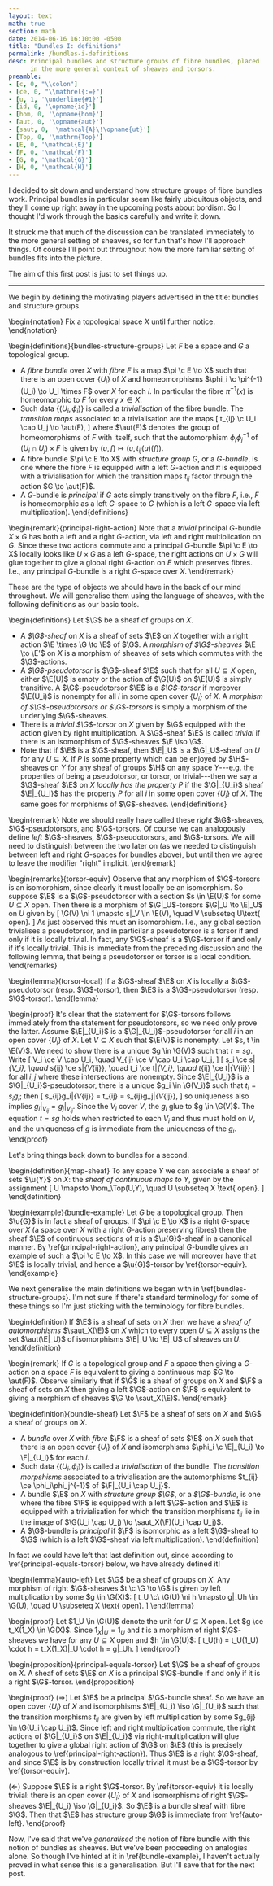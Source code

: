```yaml
---
layout: text
math: true
section: math
date: 2014-06-16 16:10:00 -0500
title: "Bundles I: definitions"
permalink: /bundles-i-definitions
desc: Principal bundles and structure groups of fibre bundles, placed
      in the more general context of sheaves and torsors.
preamble:
- [c, 0, "\\colon"]
- [ce, 0, "\\mathrel{:=}"]
- [u, 1, '\underline{#1}']
- [id, 0, '\opname{id}']
- [hom, 0, '\opname{hom}']
- [aut, 0, '\opname{aut}']
- [saut, 0, '\mathcal{A}\!\opname{ut}']
- [Top, 0, '\mathrm{Top}']
- [E, 0, '\mathcal{E}']
- [F, 0, '\mathcal{F}']
- [G, 0, '\mathcal{G}']
- [H, 0, '\mathcal{H}']
---
```


I decided to sit down and understand how structure groups of fibre
bundles work. Principal bundles in particular seem like fairly
ubiquitous objects, and they'll come up right away in the upcoming
posts about bordism. So I thought I'd work through the basics
carefully and write it down.

It struck me that much of the discussion can be translated immediately
to the more general setting of sheaves, so for fun that's how I'll
approach things. Of course I'll point out throughout how the more
familiar setting of bundles fits into the picture.

The aim of this first post is just to set things up.

----------------------------------------------------------------------

We begin by defining the motivating players advertised in the title:
bundles and structure groups.

\begin{notation}
Fix a topological space $X$ until further notice.
\end{notation}

\begin{definitions}{bundles-structure-groups}
Let $F$ be a space and $G$ a topological group.

- A *fibre bundle* over $X$ with *fibre* $F$ is a map $\pi \c E \to X$
  such that there is an open cover $\{U_i\}$ of $X$ and homeomorphisms
  $\phi_i \c \pi^{-1}(U_i) \to U_i \times F$ over $X$ for each $i$. In
  particular the fibre $\pi^{-1}(x)$ is homeomorphic to $F$ for every
  $x \in X$.
- Such data $\{(U_i,\phi_i)\}$ is called a *trivialisation* of the
  fibre bundle. The *transition maps* associated to a trivialisation
  are the maps
  \[
  t_{ij} \c U_i \cap U_j \to \aut(F),
  \]
  where $\aut(F)$ denotes the group of homeomorphisms of $F$ with
  itself, such that the automorphism $\phi_i\phi_j^{-1}$ of $(U_i \cap
  U_j) \times F$ is given by $(u,f) \mapsto (u, t_{ij}(u)(f))$.
- A fibre bundle $\pi \c E \to X$ with *structure group $G$*, or a
  *$G$-bundle*, is one where the fibre $F$ is equipped with a left
  $G$-action and $\pi$ is equipped with a trivialisation for which the
  transition maps $t_{ij}$ factor through the action $G \to \aut(F)$.
- A $G$-bundle is *principal* if $G$ acts simply transitively on the
  fibre $F$, i.e., $F$ is homeomorphic as a left $G$-space to $G$
  (which is a left $G$-space via left multiplication).
\end{definitions}

\begin{remark}{principal-right-action}
Note that a *trivial* principal $G$-bundle $X \times G$ has both a
left and a right $G$-action, via left and right multiplication on $G$.
Since these two actions commute and a principal $G$-bundle $\pi \c E
\to X$ locally looks like $U \times G$ as a left $G$-space, the right
actions on $U \times G$ will glue together to give a global right
$G$-action on $E$ which preserves fibres. I.e., any principal
$G$-bundle is a right $G$-space over $X$.
\end{remark}

These are the type of objects we should have in the back of our mind
throughout. We will generalise them using the language of sheaves,
with the following definitions as our basic tools.

\begin{definitions}
Let $\G$ be a sheaf of groups on $X$.

- A *$\G$-sheaf* on $X$ is a sheaf of sets $\E$ on $X$ together with
  a right action $\E \times \G \to \E$ of $\G$. A *morphism of
  $\G$-sheaves* $\E \to \E'$ on $X$ is a morphism of sheaves of sets
  which commutes with the $\G$-actions.
- A *$\G$-pseudotorsor* is $\G$-sheaf $\E$ such that for all $U
  \subseteq X$ open, either $\E(U)$ is empty or the action of $\G(U)$
  on $\E(U)$ is simply transitive. A $\G$-pseudotorsor $\E$ is a
  *$\G$-torsor* if moreover $\E(U_i)$ is nonempty for all $i$ in some
  open cover $\{U_i\}$ of $X$. A *morphism of $\G$-pseudotorsors or
  $\G$-torsors* is simply a morphism of the underlying $\G$-sheaves.
- There is a *trivial $\G$-torsor* on $X$ given by $\G$ equipped with
  the action given by right multiplication. A $\G$-sheaf $\E$ is
  called *trivial* if there is an isomorphism of $\G$-sheaves $\E \iso
  \G$.
- Note that if $\E$ is a $\G$-sheaf, then $\E|_U$ is a $\G|_U$-sheaf
  on $U$ for any $U \subseteq X$. If $P$ is some property which can be
  enjoyed by $\H$-sheaves on $Y$ for any sheaf of groups $\H$ on any
  space $Y$---e.g. the properties of being a pseudotorsor, or torsor,
  or trivial---then we say a $\G$-sheaf $\E$ on $X$ *locally has the
  property* $P$ if the $\G|_{U_i}$ sheaf $\E|_{U_i}$ has the property
  $P$ for all $i$ in some open cover $\{U_i\}$ of $X$. The same goes
  for morphisms of $\G$-sheaves.
\end{definitions}

\begin{remark}
Note we should really have called these *right* $\G$-sheaves,
$\G$-pseudotorsors, and $\G$-torsors. Of course we can analogously
define *left* $\G$-sheaves, $\G$-pseudotorsors, and $\G$-torsors. We
will need to distinguish between the two later on (as we needed to
distinguish between left and right $G$-spaces for bundles above), but
until then we agree to leave the modifier "right" implicit.
\end{remark}

\begin{remarks}{torsor-equiv}
Observe that any morphism of $\G$-torsors is an isomorphism, since
clearly it must locally be an isomorphism. So suppose $\E$ is a
$\G$-pseudotorsor with a section $s \in \E(U)$ for some $U \subseteq
X$ open. Then there is a morphism of $\G|_U$-torsors $\G|_U \to \E|_U$
on $U$ given by
\[
\G(V) \ni 1 \mapsto s|_V \in \E(V), \quad V \subseteq U\text{ open}.
\]
As just observed this must an isomorphism. I.e., any global section
trivialises a pseudotorsor, and in particilar a pseudotorsor is a
torsor if and only if it is locally trivial. In fact, any $\G$-sheaf
is a $\G$-torsor if and only if it's locally trivial. This is
immediate from the preceding discussion and the following lemma, that
being a pseudotorsor or torsor is a local condition.
\end{remarks}

\begin{lemma}{torsor-local}
If a $\G$-sheaf $\E$ on $X$ is locally a $\G$-pseudotorsor
(resp. $\G$-torsor), then $\E$ is a $\G$-pseudotorsor
(resp. $\G$-torsor).
\end{lemma}

\begin{proof}
It's clear that the statement for $\G$-torsors follows immediately
from the statement for pseudotorsors, so we need only prove the
latter. Assume $\E|_{U_i}$ is a $\G|_{U_i}$-pseudotorsor for all $i$
in an open cover $\{U_i\}$ of $X$. Let $V \subseteq X$ such that
$\E(V)$ is nonempty. Let $s, t \in \E(V)$. We need to show there is a
unique $g \in \G(V)$ such that $t = sg$. Write
\[
V_i \ce V \cap U_i, \quad V_{ij} \ce V \cap U_i \cap U_j,
\]
\[
s_i \ce s|_{V_i}, \quad s_{ij} \ce s|_{V_{ij}}, \quad t_i \ce
t|_{V_i}, \quad t_{ij} \ce t|_{V_{ij}}
\]
for all $i,j$ where these
intersections are nonempty. Since $\E|_{U_i}$ is a
$\G|_{U_i}$-pseudotorsor, there is a unique $g_i \in \G(V_i)$ such
that $t_i = s_ig_i$; then
\[
s_{ij}g_i|_{V_{ij}} = t_{ij} = s_{ij}g_j|_{V_{ij}},
\]
so uniqueness also implies $g_i|_{V_{ij}} = g_j|_{V_{ij}}$. Since the
$V_i$ cover $V$, the $g_i$ glue to $g \in \G(V)$. The equation $t =
sg$ holds when restricted to each $V_i$ and thus must hold on $V$, and
the uniqueness of $g$ is immediate from the uniqueness of the $g_i$.
\end{proof}

Let's bring things back down to bundles for a second.

\begin{definition}{map-sheaf}
To any space $Y$ we can associate a sheaf of sets $\u{Y}$ on $X$: the
*sheaf of continuous maps to $Y$*, given by the assignment
\[
U \mapsto \hom_\Top(U,Y), \quad U \subseteq X \text{ open}.
\]
\end{definition}

\begin{example}{bundle-example}
Let $G$ be a topological group. Then $\u{G}$ is in fact a sheaf of
groups. If $\pi \c E \to X$ is a right $G$-space over $X$ (a space
over $X$ with a right $G$-action preserving fibres) then the sheaf
$\E$ of continuous sections of $\pi$ is a $\u{G}$-sheaf in a canonical
manner. By \ref{principal-right-action}, any principal $G$-bundle
gives an example of such a $\pi \c E \to X$. In this case we will
moreover have that $\E$ is locally trivial, and hence a $\u{G}$-torsor
by \ref{torsor-equiv}.
\end{example}

We next generalise the main definitions we began with in
\ref{bundles-structure-groups}. I'm not sure if there's standard
terminology for some of these things so I'm just sticking with the
terminology for fibre bundles.

\begin{definition}
If $\E$ is a sheaf of sets on $X$ then we have a *sheaf of
automorphisms* $\saut_X(\E)$ on $X$ which to every open $U \subseteq
X$ assigns the set $\aut(\E|_U)$ of isomorphisms $\E|_U \to \E|_U$
of sheaves on $U$.
\end{definition}

\begin{remark}
If $G$ is a topological group and $F$ a space then giving a $G$-action
on a space $F$ is equivalent to giving a continuous map $G \to
\aut(F)$. Observe similarly that if $\G$ is a sheaf of groups on
$X$ and $\F$ a sheaf of sets on $X$ then giving a left $\G$-action on
$\F$ is equivalent to giving a morphism of sheaves $\G \to
\saut_X(\E)$.
\end{remark}

\begin{definition}{bundle-sheaf}
Let $\F$ be a sheaf of sets on $X$ and $\G$ a sheaf of groups on $X$.

- A *bundle* over $X$ with *fibre* $\F$ is a sheaf of sets $\E$ on $X$
  such that there is an open cover $\{U_i\}$ of $X$ and isomorphisms
  $\phi_i \c \E|_{U_i} \to \F|_{U_i}$ for each $i$.
- Such data $\{(U_i,\phi_i)\}$ is called a *trivialisation* of the
  bundle. The *transition morpshisms* associated to a trivialisation
  are the automorphisms $t_{ij} \ce \phi_i\phi_j^{-1}$ of $\F|_{U_i
  \cap U_j}$.
- A bundle $\E$ on $X$ with *structure group $\G$*, or a
  *$\G$-bundle*, is one where the fibre $\F$ is equipped with a left
  $\G$-action and $\E$ is equipped with a trivialisation for which the
  transition morphisms $t_{ij}$ lie in the image of $\G(U_i \cap U_j)
  \to \saut_X(\F)(U_i \cap U_j)$.
- A $\G$-bundle is *principal* if $\F$ is isomorphic as a left
  $\G$-sheaf to $\G$ (which is a left $\G$-sheaf via left
  multiplication).
\end{definition}

In fact we could have left that last definition out, since according
to \ref{principal-equals-torsor} below, we have already defined it!

\begin{lemma}{auto-left}
Let $\G$ be a sheaf of groups on $X$. Any morphism of right
$\G$-sheaves $t \c \G \to \G$ is given by left multiplication by some
$g \in \G(X)$:
\[
t_U \c\  \G(U) \ni h \mapsto g|_Uh \in \G(U), \quad U \subseteq X \text{
open}.
\]
\end{lemma}

\begin{proof}
Let $1_U \in \G(U)$ denote the unit for $U \subseteq X$ open. Let $g
\ce t_X(1_X) \in \G(X)$. Since $1_X|_U = 1_U$ and $t$ is a morphism of
right $\G$-sheaves we have for any $U \subseteq X$ open and $h \in
\G(U)$:
\[
t_U(h) = t_U(1_U) \cdot h = t_X(1_X)|_U \cdot h = g|_Uh.
\]
\end{proof}

\begin{proposition}{principal-equals-torsor}
Let $\G$ be a sheaf of groups on $X$. A sheaf of sets $\E$ on $X$ is a
principal $\G$-bundle if and only if it is a right $\G$-torsor.
\end{proposition}

\begin{proof}
($\Rightarrow$) Let $\E$ be a principal $\G$-bundle sheaf. So we have
an open cover $\{U_i\}$ of $X$ and isomorphisms $\E|_{U_i} \iso
\G|_{U_i}$ such that the transition morphisms $t_{ij}$ are given by
left multiplication by some $g_{ij} \in \G(U_i \cap U_j)$. Since left
and right multiplication commute, the right actions of $\G|_{U_i}$ on
$\E|_{U_i}$ via right-multiplication will glue together to give a
global right action of $\G$ on $\E$ (this is precisely analogous to
\ref{principal-right-action}). Thus $\E$ is a right $\G$-sheaf, and
since $\E$ is by construction locally trivial it must be a $\G$-torsor
by \ref{torsor-equiv}.

($\Leftarrow$) Suppose $\E$ is a right $\G$-torsor. By
\ref{torsor-equiv} it is locally trivial: there is an open cover
$\{U_i\}$ of $X$ and isomorphisms of right $\G$-sheaves $\E|_{U_i}
\iso \G|_{U_i}$. So $\E$ is a bundle sheaf with fibre $\G$. Then that
$\E$ has structure group $\G$ is immediate from \ref{auto-left}.
\end{proof}

Now, I've said that we've *generalised* the notion of fibre bundle
with this notion of bundles as sheaves. But we've been proceeding on
analogies alone. So though I've hinted at it in \ref{bundle-example},
I haven't actually proved in what sense this is a generalisation. But
I'll save that for the next post.
